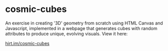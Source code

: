 # cosmic-cubes

An exercise in creating '3D' geometry from scratch using HTML Canvas and Javascript, implemented in a webpage that generates cubes with random attributes to produce unique, evolving visuals. View it here:

[hirt.im/cosmic-cubes](http://hirt.im/cosmic-cubes/)
